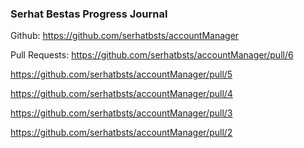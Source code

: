 ### Serhat Bestas Progress Journal

Github: https://github.com/serhatbsts/accountManager

Pull Requests:
https://github.com/serhatbsts/accountManager/pull/6

https://github.com/serhatbsts/accountManager/pull/5

https://github.com/serhatbsts/accountManager/pull/4

https://github.com/serhatbsts/accountManager/pull/3

https://github.com/serhatbsts/accountManager/pull/2
